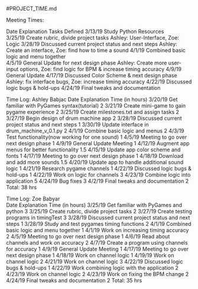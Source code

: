 #PROJECT_TIME.md


Meeting Times:
  
  Date              Explanation                                             Tasks Defined
  3/13/19           Study Python Resources              
  3/25/19           Create rubric, divide project tasks                     Ashley: User-Interface, Zoe: Logic
  3/28/19           Discussed current project status and next steps         Ashley: Create an interface, Zoe: find how to time a sound
  4/1/19            Combined basic logic and menu together                
  4/5/19            General Update for next design phase                    Ashley: Create more user-input options, Zoe: find logic for BPM & increase timing accuracy
  4/9/19            General Update
  4/17/19           Discussed Color Scheme & next design phase              Ashley: fix interface bugs, Zoe: increase timing accuracy
  4/22/19           Discussed logic bugs & hold-ups
  4/24/19           Final tweaks and documentation




Time Log: Ashley Babjac
  Date              Explanation                                         Time (in hours)
  3/20/19           Get familiar with PyGames syntax(tutorial)          2
  3/21/19           Create mini-game to gain pygame experience          2
  3/25/19           Create milestones.txt and assign tasks              2
  3/27/19           Begin design of drum machine app                    2
  3/28/19           Discussed current project status and next steps     1
  3/30/19           Update interface in drum_machine_v_0.1.py           2
  4/1/19            Combine basic logic and menus                       2
  4/3/19            Test functionality(now working for one sound)       1
  4/5/19            Meeting to go over next design phase                1
  4/9/19            General Update Meeting                              1
  4/12/19           Augment app menus for better functionality          1.5
  4/15/19           Update app color scheme and fonts                   1
  4/17/19           Meeting to go over next design phase                1
  4/18/19           Download and add more sounds                        1.5
  4/20/19           Update app to handle additional sound logic         1
  4/21/19           Research pygame channels                            1
  4/22/19           Discussed logic bugs & hold-ups                     1
  4/22/19           Work on logic for channels                          3
  4/23/19           Combine logic into application                      5
  4/24/19           Bug fixes                                           3
  4/2/19            Final tweaks and documentation                      2
                                                                Total:  38 hrs


 Time Log: Zoe Babyar  
  Date              Explanation                                         Time (in hours)
  3/25/19           Get familiar with PyGames and python                3
  3/25/19           Create rubric, divide project tasks                 2
  3/27/19           Create testing programs in timingTest               3
  3/28/19           Discussed current project status and next steps     1
  3/28/19           Study and test pygames timing functions             2
  4/1/19            Combined basic logic and menu together              1
  4/1/19            Work on increasing timing accuracy                  2
  4/5/19            Meeting to go over next design phase                1
  4/6/19            Read about channels and work on accuracy            2
  4/7/19            Create a program using channels for accuracy        1
  4/9/19            General Update Meeting                              1
  4/17/19           Meeting to go over next design phase                1
  4/18/19           Work on channel logic                               1
  4/19/19           Work on channel logic                               2
  4/21/19           Work on channel logic                               3
  4/22/19           Discussed logic bugs & hold-ups                     1
  4/22/19           Work combining logic with the application           2
  4/23/19           Work on channel logic                               2
  4/23/19           Work on fixing the BPM change                       2
  4/24/19           Final tweaks and documentation                      2
                                                                Total:  35 hrs
  
  
  
  
  
  
  
  
  

